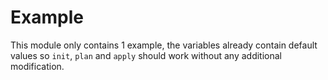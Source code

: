 # Example

This module only contains 1 example, the variables already contain default values so `init`, `plan` and `apply` should work without any additional modification.
